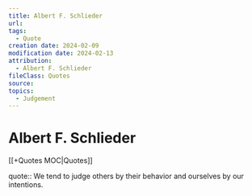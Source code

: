 ```yaml
---
title: Albert F. Schlieder
url: 
tags:
  - Quote
creation date: 2024-02-09
modification date: 2024-02-13
attribution:
  - Albert F. Schlieder
fileClass: Quotes
source: 
topics:
  - Judgement
---
```


# Albert F. Schlieder

[[+Quotes MOC|Quotes]]

quote:: We tend to judge others by their behavior and ourselves by our intentions.
